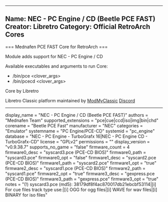 -----------------------
Name: NEC - PC Engine / CD (Beetle PCE FAST)
Creator: Libretro
Category: Official RetroArch Cores
-----------------------

=== Mednafen PCE FAST Core for RetroArch ===

Module adds support for NEC - PC Engine / CD 

Available executables and arguments to run Core:
- /bin/pce <rom> <clover_args>
- /bin/pcecd <rom> <clover_args>

Core by Libretro

Libretro Classic platform maintained by [ModMyClassic](https://modmyclassic.com) [Discord](https://discordapp.com/invite/8gygsrw)

-----------------------

display_name = "NEC - PC Engine / CD (Beetle PCE FAST)"
authors = "Mednafen Team"
supported_extensions = "pce|cue|ccd|iso|img|bin|chd"
corename = "Beetle PCE Fast"
manufacturer = "NEC"
categories = "Emulator"
systemname = "PC Engine/PCE-CD"
systemid = "pc_engine"
database = "NEC - PC Engine - TurboGrafx 16|NEC - PC Engine CD - TurboGrafx-CD"
license = "GPLv2"
permissions = ""
display_version = "v0.9.38.7"
supports_no_game = "false"
firmware_count = 4
firmware0_desc = "syscard3.pce (PCE-CD BIOS)"
firmware0_path = "syscard3.pce"
firmware0_opt = "false"
firmware1_desc = "syscard2.pce (PCE-CD BIOS)"
firmware1_path = "syscard2.pce"
firmware1_opt = "true"
firmware2_desc = "syscard1.pce (PCE-CD BIOS)"
firmware2_path = "syscard1.pce"
firmware2_opt = "true"
firmware3_desc = "gexpress.pce (PCE-CD BIOS)"
firmware3_path = "gexpress.pce"
firmware3_opt = "true"
notes = "(!) syscard3.pce (md5): 38179df8f4ac870017db21ebcbf53114|[i] For cue files track type use:|[i] OGG for ogg files|[i] WAVE for wav files|[i] BINARY for iso files"
